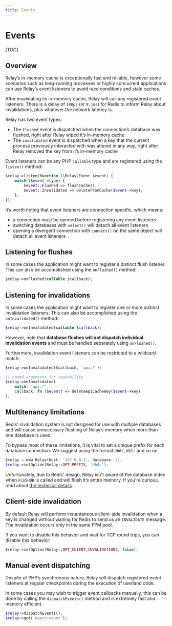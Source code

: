 ```yaml
---
title: Events
---
```


# Events

[TOC]

## Overview

Relay’s in-memory cache is exceptionally fast and reliable, however some scenarios such as long-running processes or highly concurrent applications can use Relay’s event listeners to avoid race conditions and stale caches.

After invalidating its in-memory cache, Relay will call any registered event listeners. There is a delay of `100μs` (or `0.1ms`) for Redis to inform Relay about invalidations, plus whatever the network latency is.

Relay has two event types:

- The `flushed` event is dispatched when the connection’s database was flushed, right after Relay wiped it’s in-memory cache
- The `invalidated` event is dispatched when a key that the current process previously interacted with was altered in any way, right after Relay removed the key from it’s in-memory cache

Event listeners can be any PHP `callable` type and are registered using the `listen()` method:

```php
$relay->listen(function (\Relay\Event $event) {
    match ($event->type) {
        $event::Flushed => flushCache(),
        $event::Invalidated => deleteFromCache($event->key),
    };
});
```

It’s worth noting that event listeners are connection specific, which means:

- a connection must be opened before registering any event listeners
- switching databases with `select()` will detach all event listeners
- opening a divergent connection with `connect()` on the same object will detach all event listeners

## Listening for flushes

In some cases the application might want to register a distinct flush listener. This can also be accomplished using the `onFlushed()` method:

```php
$relay->onFlushed(callable $callback);
```

## Listening for invalidations

In some cases the application might want to register one or more distinct invalidation listeners. This can also be accomplished using the `onInvalidated()` method:

```php
$relay->onInvalidated(callable $callback);
```

However, note that **database flushes will not dispatch individual invalidation events** and must be handled separately using `onFlushed()`.

Furthermore, invalidation event listeners can be restricted to a wildcard match:

```php
$relay->onInvalidated($callback, 'api:*');

// named arguments for readability
$relay->onInvalidated(
    match: 'api:*',
    callback: fn ($event) => deleteApiCacheKey($event->key)
);
```

## Multitenancy limitations

Redis' invalidation system is not designed for use with multiple databases and will cause unnecessary flushing of Relay’s memory when more than one database is used.

To bypass most of these limitations, it is vital to set a unique prefix for each database connection. We suggest using the format `db0:`, `db1:` and so on.

```php
$relay = new Relay(host: '127.0.0.1', database: 4);
$relay->setOption(Relay::OPT_PREFIX, 'db4:');
```

Unfortunately, due to Redis' design, Relay isn't aware of the database index when `FLUSHDB` is called and will flush it’s entire memory. If you're curious, read about [the technical details](https://redis.io/docs/manual/client-side-caching/).


## Client-side invalidation

By default Relay will perform instantaneous client-side invalidation when a key is changed without waiting for Redis to send us an `INVALIDATE` message. The invalidation occurs only in the same FPM pool.

If you want to disable this behavior and wait for TCP round trips, you can disable this behavior:

```php
$relay->setOption(Relay::OPT_CLIENT_INVALIDATIONS, false);
```

## Manual event dispatching

Despite of PHP’s synchronous nature, Relay will dispatch registered event listeners at regular checkpoints during the execution of userland code.

In some cases you may wish to trigger event callbacks manually, this can be done by calling the `dispatchEvents()` method and is extremely fast and memory efficient.

```php
$relay->dispatchEvents();
$relay->get('users:count');
```
